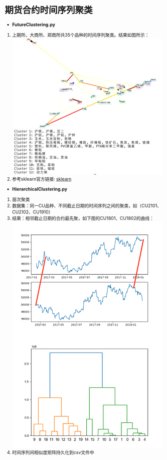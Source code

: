 # 期货合约时间序列聚类


- **FutureClustering.py**
1. 上期所、大商所、郑商所共35个品种的时间序列聚类。结果如图所示：
![Zhang Weihua](https://github.com/GitZWH-hub/SemesterSummary/blob/main/TimeSeriesCulstering/PNG/FutureClustering.png)
![Zhang Weihua](https://github.com/GitZWH-hub/SemesterSummary/blob/main/TimeSeriesCulstering/PNG/result.png)
2. 参考sklearn官方链接:  [sklearn](https://scikit-learn.org/stable/auto_examples/applications/plot_stock_market.html?highlight=plot%20stock%20market#sphx-glr-download-auto-examples-applications-plot-stock-market-py)

- **HierarchicalClustering.py**
1. 层次聚类
2. 数据集：同一CU品种、不同截止日期的时间序列之间的聚类，如（CU2101、CU2102、CU1910）
3. 结果：相邻截止日期的合约最先聚，如下图的CU1801、CU1802的曲线：
![Zhang Weihua](https://github.com/GitZWH-hub/SemesterSummary/blob/main/TimeSeriesCulstering/PNG/Futures.png)
![Zhang Weihua](https://github.com/GitZWH-hub/SemesterSummary/blob/main/TimeSeriesCulstering/PNG/Hiresult.png)
4. 时间序列间相似度矩阵持久化到csv文件中